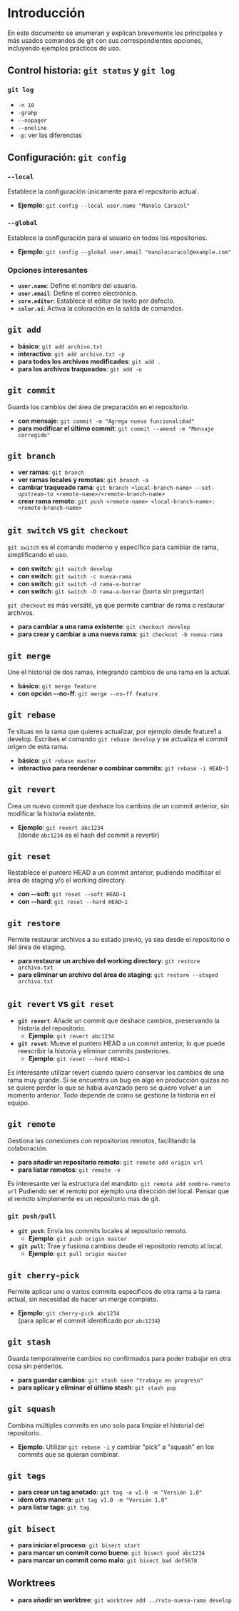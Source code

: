 # Introducción

En este documento se enumeran y explican brevemente los principales y
más usados comandos de git con sus correspondientes opciones,
incluyendo ejemplos prácticos de uso.

## Control historia: `git status` y `git log`

### `git log`

- `-n 10`
- `-grahp`
- `--nopager`
- `--oneline`
- `-p`: ver las diferencias

## Configuración: `git config`

### `--local`

Establece la configuración únicamente para el repositorio actual.

- **Ejemplo**: `git config --local user.name "Manolo Caracol"`

### `--global`

Establece la configuración para el usuario en todos los repositorios.

- **Ejemplo**: `git config --global user.email "manolocaracol@example.com"`

### Opciones interesantes

- **`user.name`**: Define el nombre del usuario.
- **`user.email`**: Define el correo electrónico.
- **`core.editor`**: Establece el editor de texto por defecto.
- **`color.ui`**: Activa la coloración en la salida de comandos.

## `git add`

- **básico**: `git add archivo.txt`
- **interactivo**: `git add archivo.txt -p`
- **para todos los archivos modificados**: `git add .`
- **para los archivos traqueados**: `git add -u`

## `git commit`

Guarda los cambios del área de preparación en el repositorio.

- **con mensaje**: `git commit -m "Agrega nueva funcionalidad"`
- **para modificar el último commit**: `git commit --amend -m "Mensaje corregido"`

## `git branch`

- **ver ramas**: `git branch`
- **ver ramas locales y remotas**: `git branch -a`
- **cambiar traqueado rama**:
```git branch <local-branch-name> --set-upstream-to <remote-name>/<remote-branch-name>```
- **crear rama remoto**: ```git push <remote-name> <local-branch-name>:<remote-branch-name>```

## `git switch` vs `git checkout`

`git switch` es el comando moderno y específico para cambiar de rama,
simplificando el uso.

- **con switch**: `git switch develop`
- **con switch**: `git switch -c nueva-rama`
- **con switch**: `git switch -d rama-a-borrar`
- **con switch**: `git switch -D rama-a-borrar` (borra sin preguntar)

`git checkout` es más versátil, ya que permite cambiar de rama o restaurar archivos.

- **para cambiar a una rama existente**: `git checkout develop`
- **para crear y cambiar a una nueva rama**: `git checkout -b nueva-rama`

## `git merge`

Une el historial de dos ramas, integrando cambios de una rama en la actual.

- **básico**: `git merge feature`
- **con opción --no-ff**: `git merge --no-ff feature`

## `git rebase`

Te situas en la rama que quieres actualizar, por ejemplo desde feature1
a develop. Escribes el comando `git rebase develop` y se actualiza el commit origen
de esta rama.

- **básico**: `git rebase master`
- **interactivo para reordenar o combinar commits**: `git rebase -i HEAD~3`

## `git revert`

Crea un nuevo commit que deshace los cambios de un commit anterior,
sin modificar la historia existente.

- **Ejemplo**: `git revert abc1234`  
  (donde `abc1234` es el hash del commit a revertir)

## `git reset`

Restablece el puntero HEAD a un commit anterior,
pudiendo modificar el área de staging y/o el working directory.

- **con --soft**: `git reset --soft HEAD~1`
- **con --hard**: `git reset --hard HEAD~1`

## `git restore`

Permite restaurar archivos a su estado previo,
ya sea desde el repositorio o del área de staging.

- **para restaurar un archivo del working
directory**: `git restore archivo.txt`
- **para eliminar un archivo del área de
staging**: `git restore --staged archivo.txt`

## `git revert` vs `git reset`

- **`git revert`**: Añade un commit que deshace cambios,
preservando la historia del repositorio.
  - **Ejemplo**: `git revert abc1234`
- **`git reset`**: Mueve el puntero HEAD a un commit anterior,
lo que puede reescribir la historia y eliminar commits posteriores.
  - **Ejemplo**: `git reset --hard HEAD~1`

Es interesante utilizar revert cuando quiero conservar los cambios
de una rama muy grande. Si se encuentra un bug en algo en producción quizas
no se quiere perder lo que se había avanzado pero se quiero volver a un momento
anterior. Todo depende de como se gestione la historia en el equipo.

## `git remote`

Gestiona las conexiones con repositorios remotos, facilitando la colaboración.

- **para añadir un repositorio remoto**: `git remote add origin url`
- **para listar remotos**: `git remote -v`

Es interesante ver la estructura del mandato:
```git remote add nombre-remoto url```
Pudiendo ser el remoto por ejemplo una dirección del local.
Pensar que el remoto simplemente es un repositorio mas de git.

### `git push/pull`

- **`git push`**: Envía los commits locales al repositorio remoto.
  - **Ejemplo**: `git push origin master`
- **`git pull`**: Trae y fusiona cambios desde el repositorio remoto al local.
  - **Ejemplo**: `git pull origin master`

## `git cherry-pick`

Permite aplicar uno o varios commits específicos de
otra rama a la rama actual, sin necesidad de hacer un merge completo.

- **Ejemplo**: `git cherry-pick abc1234`  
  (para aplicar el commit identificado por `abc1234`)

## `git stash`

Guarda temporalmente cambios no confirmados
para poder trabajar en otra cosa sin perderlos.

- **para guardar cambios**: `git stash save "trabajo en progreso"`
- **para aplicar y eliminar el último stash**: `git stash pop`

## `git squash`

Combina múltiples commits en uno solo para limpiar el historial del repositorio.

- **Ejemplo**: Utilizar `git rebase -i` y cambiar "pick"
a "squash" en los commits que se quieran combinar.

## `git tags`

- **para crear un tag anotado**: `git tag -a v1.0 -m "Versión 1.0"`
- **idem otra manera**: `git tag v1.0 -m "Versión 1.0"`
- **para listar tags**: `git tag`

## `git bisect`

- **para iniciar el proceso**: `git bisect start`
- **para marcar un commit como bueno**: `git bisect good abc1234`
- **para marcar un commit como malo**: `git bisect bad def5678`

## Worktrees

- **para añadir un worktree**: `git worktree add ../ruta-nueva-rama develop`
